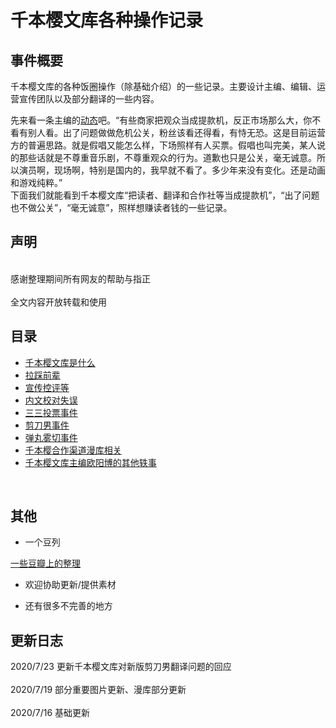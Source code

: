 千本樱文库各种操作记录
====  
事件概要
-------  
千本樱文库的各种饭圈操作（除基础介绍）的一些记录。主要设计主编、编辑、运营宣传团队以及部分翻译的一些内容。<br>  
 
先来看一条主编的[动态](https://www.douban.com/people/38074203/status/2475469948/)吧。“有些商家把观众当成提款机，反正市场那么大，你不看有别人看。出了问题做做危机公关，粉丝该看还得看，有恃无恐。这是目前运营方的普遍思路。就是假唱又能怎么样，下场照样有人买票。假唱也叫完美，某人说的那些话就是不尊重音乐剧，不尊重观众的行为。道歉也只是公关，毫无诚意。所以演员啊，现场啊，特别是国内的，我早就不看了。多少年来没有变化。还是动画和游戏纯粹。”<br>  下面我们就能看到千本樱文库“把读者、翻译和合作社等当成提款机”，“出了问题也不做公关”，“毫无诚意”，照样想赚读者钱的一些记录。<br> 

声明
-------  
<br>  
感谢整理期间所有网友的帮助与指正<br>  
<br>  
全文内容开放转载和使用
<br>  

目录
------- 
* [千本樱文库是什么]( https://github.com/qbywksb/qianbenyingwenku/blob/master/content01.md "介绍、主页和相关图书") <br>  
* [拉踩前辈](https://github.com/qbywksb/qianbenyingwenku/blob/master/content02.md "为何行业新人要狂踩新星出版社？")  <br>  
* [宣传控评等](https://github.com/qbywksb/qianbenyingwenku/blob/master/content03.md "何时何地加入饭圈吧")  <br>  
* [内文校对失误](https://github.com/qbywksb/qianbenyingwenku/blob/master/content04.md "自己质量过关吗")  <br>  
* [三三投票事件](https://github.com/qbywksb/qianbenyingwenku/blob/master/content05.md "我不要你有想法，听我的")  <br>  
* [剪刀男事件](https://github.com/qbywksb/qianbenyingwenku/blob/master/content06.md "三年磨一稿，我说好就是好")  <br>  
* [弹丸雾切事件](https://github.com/qbywksb/qianbenyingwenku/blob/master/content07.md "没过河，先拆桥")  <br>  
* [千本樱合作渠道漫库相关](https://github.com/qbywksb/qianbenyingwenku/blob/master/content10.md "饭圈套路你没商量")  <br>  
* [千本樱文库主编欧阳博的其他轶事](https://github.com/qbywksb/qianbenyingwenku/blob/master/content08.md "我烂任我烂")  <br>  
<br>  

其他
------

* 一个豆列  <br>  

[一些豆瓣上的整理](https://www.douban.com/doulist/129466882/ "“樱之始末”") <br>  

* 欢迎协助更新/提供素材

* 还有很多不完善的地方

更新日志
------- 
2020/7/23 更新千本樱文库对新版剪刀男翻译问题的回应 <br>  
2020/7/19 部分重要图片更新、漫库部分更新 <br>  
2020/7/16 基础更新
